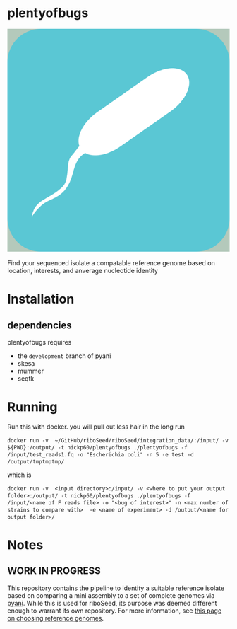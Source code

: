 # plentyofbugs
![plentyofbugslogo](https://github.com/nickp60/plentyofbugs/blob/master/icon/pob.png)

Find your sequenced isolate a compatable reference genome based on location, interests, and anverage nucleotide identity

# Installation
## dependencies
plentyofbugs requires
- the `development` branch of pyani
- skesa
- mummer
- seqtk

# Running

Run this with docker. you will pull out less hair in the long run

```
docker run -v  ~/GitHub/riboSeed/riboSeed/integration_data/:/input/ -v ${PWD}:/output/ -t nickp60/plentyofbugs ./plentyofbugs -f /input/test_reads1.fq -o "Escherichia coli" -n 5 -e test -d /output/tmptmptmp/
```
which is

```
docker run -v  <input directory>:/input/ -v <where to put your output folder>:/output/ -t nickp60/plentyofbugs ./plentyofbugs -f /input/<name of F reads file> -o "<bug of interest>" -n <max number of strains to compare with>  -e <name of experiment> -d /output/<name for output folder>/
```

# Notes

##  WORK IN PROGRESS

This repository contains the pipeline to identity a suitable reference isolate based on comparing a mini assembly to a set of complete genomes via [pyani](github.com/widdowquinn/pyani).  While this is used for riboSeed, its purpose was deemed different enough to warrant its own repository.  For more information, see [this page on choosing reference genomes](https://riboseed.readthedocs.io/en/latest/REFERENCE.html).
